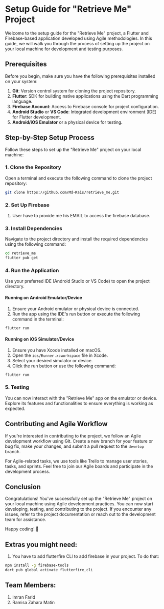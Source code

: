 #  Setup Guide for "Retrieve Me" Project

Welcome to the setup guide for the "Retrieve Me" project, a Flutter and Firebase-based application developed using Agile methodologies. In this guide, we will walk you through the process of setting up the project on your local machine for development and testing purposes.

## Prerequisites

Before you begin, make sure you have the following prerequisites installed on your system:

1. **Git**: Version control system for cloning the project repository.
2. **Flutter**: SDK for building native applications using the Dart programming language.
3. **Firebase Account**: Access to Firebase console for project configuration.
4. **Android Studio** or **VS Code**: Integrated development environment (IDE) for Flutter development.
5. **Android/iOS Emulator** or a physical device for testing.

## Step-by-Step Setup Process

Follow these steps to set up the "Retrieve Me" project on your local machine:

### 1. Clone the Repository

Open a terminal and execute the following command to clone the project repository:

```bash
git clone https://github.com/Md-Kais/retrieve_me.git
```

### 2. Set Up Firebase

1. User have to provide me his EMAIL to access the firebase database.

### 3. Install Dependencies

Navigate to the project directory and install the required dependencies using the following command:

```bash
cd retrieve_me
flutter pub get
```

### 4. Run the Application

Use your preferred IDE (Android Studio or VS Code) to open the project directory.

#### Running on Android Emulator/Device

1. Ensure your Android emulator or physical device is connected.
2. Run the app using the IDE's run button or execute the following command in the terminal:

```bash
flutter run
```

#### Running on iOS Simulator/Device

1. Ensure you have Xcode installed on macOS.
2. Open the `ios/Runner.xcworkspace` file in Xcode.
3. Select your desired simulator or device.
4. Click the run button or use the following command:

```bash
flutter run
```

### 5. Testing

You can now interact with the "Retrieve Me" app on the emulator or device. Explore its features and functionalities to ensure everything is working as expected.

## Contributing and Agile Workflow

If you're interested in contributing to the project, we follow an Agile development workflow using Git. Create a new branch for your feature or bug fix, make your changes, and submit a pull request to the `develop` branch.

For Agile-related tasks, we use tools like Trello  to manage user stories, tasks, and sprints. Feel free to join our Agile boards and participate in the development process.

## Conclusion

Congratulations! You've successfully set up the "Retrieve Me" project on your local machine using Agile development practices. You can now start developing, testing, and contributing to the project. If you encounter any issues, refer to the project documentation or reach out to the development team for assistance.

Happy coding! 🚀

## Extras you might need:

1.  You have to add flutterfire CLI to add firebase in your project. To do that:
   ``` bash
npm install -g firebase-tools
dart pub global activate flutterfire_cli
```

## Team Members:
1. Imran Farid
2. Ramisa Zahara Matin
